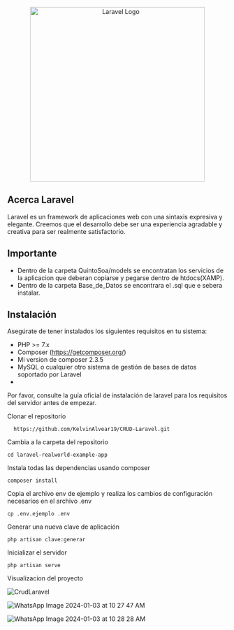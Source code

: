 <p align="center"><a href="https://laravel.com" target="_blank"><img src="https://raw.githubusercontent.com/laravel/art/master/logo-lockup/5%20SVG/2%20CMYK/1%20Full%20Color/laravel-logolockup-cmyk-red.svg" width="400" alt="Laravel Logo"></a></p>


## Acerca Laravel

Laravel es un framework de aplicaciones web con una sintaxis expresiva y elegante. Creemos que el desarrollo debe ser una experiencia agradable y creativa para ser realmente satisfactorio.

## Importante
- Dentro de la carpeta QuintoSoa/models se encontratan los servicios de la aplicacion que deberan copiarse y pegarse dentro de htdocs(XAMP).
- Dentro de la carpeta Base_de_Datos se encontrara el .sql que e sebera instalar.

## Instalación
Asegúrate de tener instalados los siguientes requisitos en tu sistema:

- PHP >= 7.x
- Composer (https://getcomposer.org/)
- Mi version de composer 2.3.5
- MySQL o cualquier otro sistema de gestión de bases de datos soportado por Laravel
- 
Por favor, consulte la guía oficial de instalación de laravel para los requisitos del servidor antes de empezar.

Clonar el repositorio

      https://github.com/KelvinAlvear19/CRUD-Laravel.git

Cambia a la carpeta del repositorio

    cd laravel-realworld-example-app

Instala todas las dependencias usando composer

    composer install

Copia el archivo env de ejemplo y realiza los cambios de configuración necesarios en el archivo .env

    cp .env.ejemplo .env

Generar una nueva clave de aplicación

    php artisan clave:generar

Inicializar el servidor

    php artisan serve

Visualizacion del proyecto
    
![CrudLaravel](https://github.com/KelvinAlvear19/CRUD-Laravel/assets/84355086/f9ef3882-e456-4e93-ba63-5ecbfaec97d2)

![WhatsApp Image 2024-01-03 at 10 27 47 AM](https://github.com/KelvinAlvear19/CRUD-Laravel/assets/84355086/d97946d8-d6dc-46da-b7ae-ba8a9b59f407)

![WhatsApp Image 2024-01-03 at 10 28 28 AM](https://github.com/KelvinAlvear19/CRUD-Laravel/assets/84355086/0fc5453d-82f6-4c79-b70e-13d426b1f1e8)
